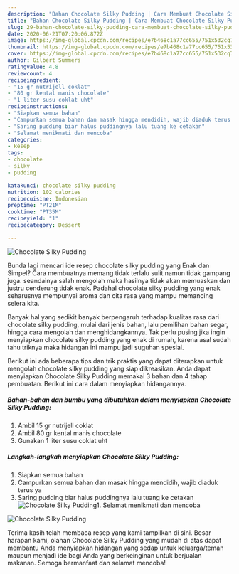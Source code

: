 ```yaml
---
description: "Bahan Chocolate Silky Pudding | Cara Membuat Chocolate Silky Pudding Yang Bikin Ngiler"
title: "Bahan Chocolate Silky Pudding | Cara Membuat Chocolate Silky Pudding Yang Bikin Ngiler"
slug: 29-bahan-chocolate-silky-pudding-cara-membuat-chocolate-silky-pudding-yang-bikin-ngiler
date: 2020-06-21T07:20:06.872Z
image: https://img-global.cpcdn.com/recipes/e7b468c1a77cc655/751x532cq70/chocolate-silky-pudding-foto-resep-utama.jpg
thumbnail: https://img-global.cpcdn.com/recipes/e7b468c1a77cc655/751x532cq70/chocolate-silky-pudding-foto-resep-utama.jpg
cover: https://img-global.cpcdn.com/recipes/e7b468c1a77cc655/751x532cq70/chocolate-silky-pudding-foto-resep-utama.jpg
author: Gilbert Summers
ratingvalue: 4.8
reviewcount: 4
recipeingredient:
- "15 gr nutrijell coklat"
- "80 gr kental manis chocolate"
- "1 liter susu coklat uht"
recipeinstructions:
- "Siapkan semua bahan"
- "Campurkan semua bahan dan masak hingga mendidih, wajib diaduk terus ya"
- "Saring pudding biar halus puddingnya lalu tuang ke cetakan"
- "Selamat menikmati dan mencoba"
categories:
- Resep
tags:
- chocolate
- silky
- pudding

katakunci: chocolate silky pudding 
nutrition: 102 calories
recipecuisine: Indonesian
preptime: "PT21M"
cooktime: "PT35M"
recipeyield: "1"
recipecategory: Dessert

---
```



![Chocolate Silky Pudding](https://img-global.cpcdn.com/recipes/e7b468c1a77cc655/751x532cq70/chocolate-silky-pudding-foto-resep-utama.jpg)

Bunda lagi mencari ide resep chocolate silky pudding yang Enak dan Simpel? Cara membuatnya memang tidak terlalu sulit namun tidak gampang juga. seandainya salah mengolah maka hasilnya tidak akan memuaskan dan justru cenderung tidak enak. Padahal chocolate silky pudding yang enak seharusnya mempunyai aroma dan cita rasa yang mampu memancing selera kita.

Banyak hal yang sedikit banyak berpengaruh terhadap kualitas rasa dari chocolate silky pudding, mulai dari jenis bahan, lalu pemilihan bahan segar, hingga cara mengolah dan menghidangkannya. Tak perlu pusing jika ingin menyiapkan chocolate silky pudding yang enak di rumah, karena asal sudah tahu triknya maka hidangan ini mampu jadi suguhan spesial.




Berikut ini ada beberapa tips dan trik praktis yang dapat diterapkan untuk mengolah chocolate silky pudding yang siap dikreasikan. Anda dapat menyiapkan Chocolate Silky Pudding memakai 3 bahan dan 4 tahap pembuatan. Berikut ini cara dalam menyiapkan hidangannya.

<!--inarticleads1-->

##### Bahan-bahan dan bumbu yang dibutuhkan dalam menyiapkan Chocolate Silky Pudding:

1. Ambil 15 gr nutrijell coklat
1. Ambil 80 gr kental manis chocolate
1. Gunakan 1 liter susu coklat uht




<!--inarticleads2-->

##### Langkah-langkah menyiapkan Chocolate Silky Pudding:

1. Siapkan semua bahan
1. Campurkan semua bahan dan masak hingga mendidih, wajib diaduk terus ya
1. Saring pudding biar halus puddingnya lalu tuang ke cetakan
<img src="//assets-global.cpcdn.com/assets/icons/button_play-2c75c40dde080a61004c1f40b05d8f140eaff45d7e9e6481dc71c63d2e7c4909.png" alt="Chocolate Silky Pudding">1. Selamat menikmati dan mencoba
<img src="//assets-global.cpcdn.com/assets/icons/button_play-2c75c40dde080a61004c1f40b05d8f140eaff45d7e9e6481dc71c63d2e7c4909.png" alt="Chocolate Silky Pudding">



Terima kasih telah membaca resep yang kami tampilkan di sini. Besar harapan kami, olahan Chocolate Silky Pudding yang mudah di atas dapat membantu Anda menyiapkan hidangan yang sedap untuk keluarga/teman maupun menjadi ide bagi Anda yang berkeinginan untuk berjualan makanan. Semoga bermanfaat dan selamat mencoba!
